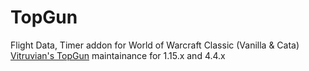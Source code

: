 # TopGun
Flight Data, Timer addon for World of Warcraft Classic (Vanilla &amp; Cata)
[Vitruvian's TopGun](https://www.curseforge.com/wow/addons/topgun) maintainance for 1.15.x and 4.4.x
